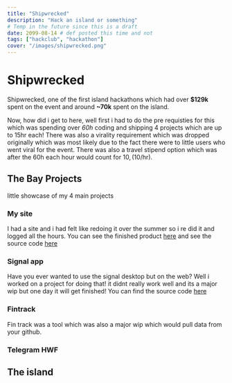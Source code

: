 ```yaml
---
title: "Shipwrecked"
description: "Hack an island or something"
# Temp in the future since this is a draft
date: 2099-08-14 # def posted this time and not
tags: ["hackclub", "hackathon"]
cover: "/images/shipwrecked.png"
---
```


# Shipwrecked

Shipwrecked, one of the first island hackathons which had over **$129k** spent on the event and around **~70k** spent on the island.

Now, how did i get to here, well first i had to do the pre requisties for this which was spending over _60h_ coding and shipping 4 projects which are up to 15hr each! There was also a virality requirement which was dropped originally which was most likely due to the fact there were to little users who went viral for the event. There was also a travel stipend option which was after the 60h each hour would count for 10$, (10$/hr).

## The Bay Projects

little showcase of my 4 main projects

### My site

I had a site and i had felt like redoing it over the summer so i re did it and logged all the hours. You can see the finished product [here](https://saahild.com) and see the source code [here](https://github.com/NeonGamerBot-QK/saahild.com)

### Signal app

Have you ever wanted to use the signal desktop but on the web?
Well i worked on a project for doing that! it didnt really work well and its a major wip but one day it will get finished!
You can find the source code [here](https://github.com/NeonGamerBot-QK/signal-app)

### Fintrack
Fin track was a tool which was also a major wip which would pull data from your github.

### Telegram HWF

## The island
